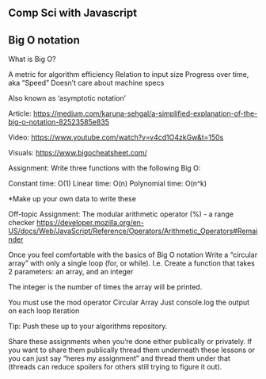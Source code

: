 Comp Sci with Javascript
----------------------------

Big O notation
----------------------------

What is Big O?


A metric for algorithm efficiency
Relation to input size
Progress over time, aka “Speed”
Doesn’t care about machine specs

Also known as ‘asymptotic notation’

Article:
https://medium.com/karuna-sehgal/a-simplified-explanation-of-the-big-o-notation-82523585e835

Video:
https://www.youtube.com/watch?v=v4cd1O4zkGw&t=150s

Visuals:
https://www.bigocheatsheet.com/

Assignment:
Write three functions with the following Big O:

Constant time: O(1)
Linear time: O(n)
Polynomial time: O(n^k)

*Make up your own data to write these

Off-topic Assignment:
The modular arithmetic operator (%) - a range checker
https://developer.mozilla.org/en-US/docs/Web/JavaScript/Reference/Operators/Arithmetic_Operators#Remainder


Once you feel comfortable with the basics of Big O notation
Write a “circular array” with only a single loop (for, or while).
I.e. Create a function that takes 2 parameters: an array, and an integer

The integer is the number of times the array will be printed.


You must use the mod operator
Circular Array
Just console.log the output on each loop iteration

Tip: Push these up to your algorithms repository.

Share these assignments when you’re done either publically or privately.
If you want to share them publically thread them underneath these lessons or you can just say “heres my assignment” and thread them under that (threads can reduce spoilers for others still trying to figure it out).
